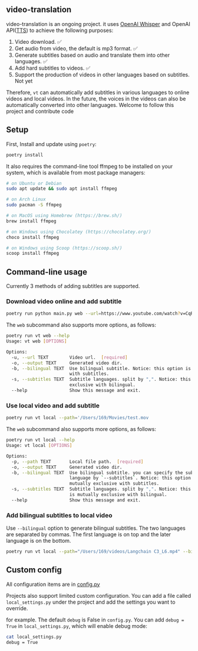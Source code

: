 ## video-translation

video-translation is an ongoing project. it uses [OpenAI Whisper](https://github.com/openai/whisper) and OpenAI API([TTS](https://platform.openai.com/docs/guides/text-to-speech)) to achieve the following purposes:

1. Video download. ✅
2. Get audio from video, the default is mp3 format. ✅
3. Generate subtitles based on audio and translate them into other languages. ✅
4. Add hard subtitles to videos. ✅
5. Support the production of videos in other languages based on subtitles. Not yet

Therefore, `vt` can automatically add subtitles in various languages to online videos and local videos. In the future, the voices in the videos can also be automatically converted into other languages. Welcome to follow this project and contribute code

## Setup

First, Install and update using `poetry`:

```bash
poetry install
```

It also requires the command-line tool ffmpeg to be installed on your system, which is available from most package managers:

```bash
# on Ubuntu or Debian
sudo apt update && sudo apt install ffmpeg

# on Arch Linux
sudo pacman -S ffmpeg

# on MacOS using Homebrew (https://brew.sh/)
brew install ffmpeg

# on Windows using Chocolatey (https://chocolatey.org/)
choco install ffmpeg

# on Windows using Scoop (https://scoop.sh/)
scoop install ffmpeg
```

## Command-line usage

Currently 3 methods of adding subtitles are supported.

### Download video online and add subtitle

```bash
poetry run python main.py web --url=https://www.youtube.com/watch?v=CqRrByI-ONE
```

The `web` subcommand also supports more options, as follows:

```bash
poetry run vt web --help
Usage: vt web [OPTIONS]

Options:
  -u, --url TEXT        Video url.  [required]
  -o, --output TEXT     Generated video dir.
  -b, --bilingual TEXT  Use bilingual subtitle. Notice: this option is mutually exclusive
                        with subtitles.
  -s, --subtitles TEXT  Subtitle languages. split by ",". Notice: this option is mutually
                        exclusive with bilingual.
  --help                Show this message and exit.
```

### Use local video and add subtitle

```bash
poetry run vt local --path='/Users/169/Movies/test.mov
```

The `web` subcommand also supports more options, as follows:

```bash
poetry run vt local --help
Usage: vt local [OPTIONS]

Options:
  -p, --path TEXT       Local file path.  [required]
  -o, --output TEXT     Generated video dir.
  -b, --bilingual TEXT  Use bilingual subtitle. you can specify the subtitle
                        language by `--subtitles`. Notice: this option is
                        mutually exclusive with subtitles.
  -s, --subtitles TEXT  Subtitle languages. split by ",". Notice: this option
                        is mutually exclusive with bilingual.
  --help                Show this message and exit.
```

### Add bilingual subtitles to local video

Use `--bilingual` option to generate bilingual subtitles. The two languages are separated by commas. The first language is on top and the later language is on the bottom.

```bash
poetry run vt local --path="/Users/169/videos/Langchain C3_L6.mp4" --bilingual="cn,en" --output="/Users/169/Downloads"
```


## Custom config

All configuration items are in [config.py](https://github.com/169/video-translation/blob/main/config.py)

Projects also support limited custom configuration. You can add a file called `local_settings.py` under the project and add the settings you want to override.

for example. The default `debug` is False in `config.py`. You can add `debug = True` in `local_settings.py`, which will enable debug mode:

```bash
cat local_settings.py
debug = True
```

